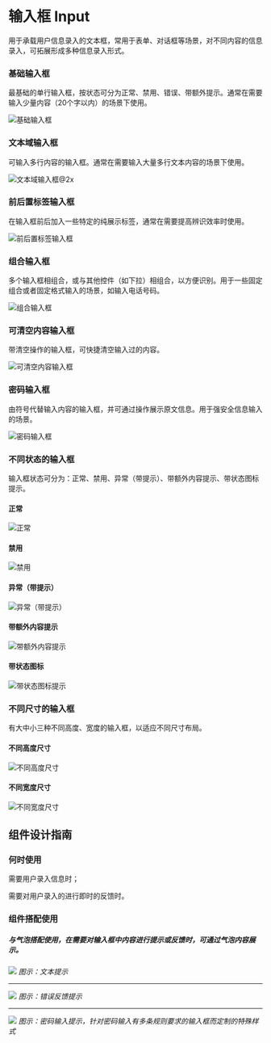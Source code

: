 # 输入框 Input

用于承载用户信息录入的文本框，常用于表单、对话框等场景，对不同内容的信息录入，可拓展形成多种信息录入形式。




### 基础输入框

最基础的单行输入框，按状态可分为正常、禁用、错误、带额外提示。通常在需要输入少量内容（20个字以内）的场景下使用。

![基础输入框](https://tdesign.gtimg.com/site/design/images/基础输入框-1850861.jpg)



### 文本域输入框

可输入多行内容的输入框。通常在需要输入大量多行文本内容的场景下使用。

![文本域输入框@2x](https://tdesign.gtimg.com/site/design/images/文本域输入框@2x-1850868.jpg)



### 前后置标签输入框

在输入框前后加入一些特定的纯展示标签，通常在需要提高辨识效率时使用。


![前后置标签输入框](https://tdesign.gtimg.com/site/design/images/前后置标签输入框-1850875.jpg)



### 组合输入框

多个输入框相组合，或与其他控件（如下拉）相组合，以方便识别。用于一些固定组合或者固定格式输入的场景，如输入电话号码。


![组合输入框](https://tdesign.gtimg.com/site/design/images/组合输入框-1850883.jpg)



### 可清空内容输入框

带清空操作的输入框，可快捷清空输入过的内容。

![可清空内容输入框](https://tdesign.gtimg.com/site/design/images/可清空内容输入框-1850892.jpg)



### 密码输入框

由符号代替输入内容的输入框，并可通过操作展示原文信息。用于强安全信息输入的场景。

![密码输入框](https://tdesign.gtimg.com/site/design/images/密码输入框-1850899.jpg)

### 不同状态的输入框

输入框状态可分为：正常、禁用、异常（带提示）、带额外内容提示、带状态图标提示。

#### 正常

![正常](https://tdesign.gtimg.com/site/design/images/正常-1850934.jpg)

#### 禁用

![禁用](https://tdesign.gtimg.com/site/design/images/禁用-1850939.jpg)

#### 异常（带提示）

![异常（带提示）](https://tdesign.gtimg.com/site/design/images/异常（带提示）-1850945.jpg)

#### 带额外内容提示

![带额外内容提示](https://tdesign.gtimg.com/site/design/images/带额外内容提示-1850955.jpg)

#### 带状态图标

![带状态图标提示](https://tdesign.gtimg.com/site/design/images/带状态图标提示-1850962.jpg)

### 不同尺寸的输入框
有大中小三种不同高度、宽度的输入框，以适应不同尺寸布局。

#### 不同高度尺寸

![不同高度尺寸](https://tdesign.gtimg.com/site/design/images/不同高度尺寸-1850909.jpg)


#### 不同宽度尺寸
![不同宽度尺寸](https://tdesign.gtimg.com/site/design/images/不同宽度尺寸-1850915.jpg)



## 组件设计指南

### 何时使用

需要用户录入信息时；

需要对用户录入的进行即时的反馈时。



### 组件搭配使用


##### 与气泡搭配使用，在需要对输入框中内容进行提示或反馈时，可通过气泡内容展示。

<img src="https://oteam-tdesign-1258344706.cos.ap-guangzhou.myqcloud.com/site/design/input-1.png"/>
<em>图示：文本提示</em>

<hr />

<img src="https://oteam-tdesign-1258344706.cos.ap-guangzhou.myqcloud.com/site/design/input-2.png"/>
<em>图示：错误反馈提示</em>

<hr />

<img src="https://oteam-tdesign-1258344706.cos.ap-guangzhou.myqcloud.com/site/design/input-3.png"/>
<em>图示：密码输入提示，针对密码输入有多条规则要求的输入框而定制的特殊样式</em>






